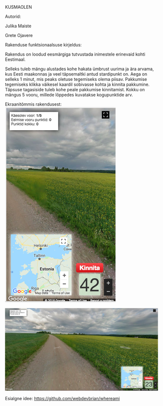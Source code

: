 KUSMAOLEN

Autorid:

Julika Maiste

Grete Ojavere


Rakenduse funktsionaalsuse kirjeldus:

Rakendus on loodud eesmärgiga tutvustada inimestele erinevaid kohti Eestimaal.

Selleks tuleb mängu alustades kohe hakata ümbrust uurima ja ära arvama, kus Eesti maakonnas ja veel täpsemaltki antud stardipunkt on. Aega on selleks 1 minut, mis peaks oletuse tegemiseks olema piisav. Pakkumise tegemiseks klikka väikesel kaardil sobivasse kohta ja kinnita pakkumine. Täpsuse tagasiside tuleb kohe peale pakkumise kinnitamist. Kokku on mängus 5 vooru, millede lõppedes kuvatakse kogupunktide arv.
	
Ekraanitõmmis rakendusest:
![Mobiilivaade](screenshots/mobiilivaade.png "Mobiilivaade rakendusest")

![Veebivaade](screenshots/veebivaade.png "Veebivaade rakendusest")



Esialgne idee: 
https://github.com/webdevbrian/whereami


